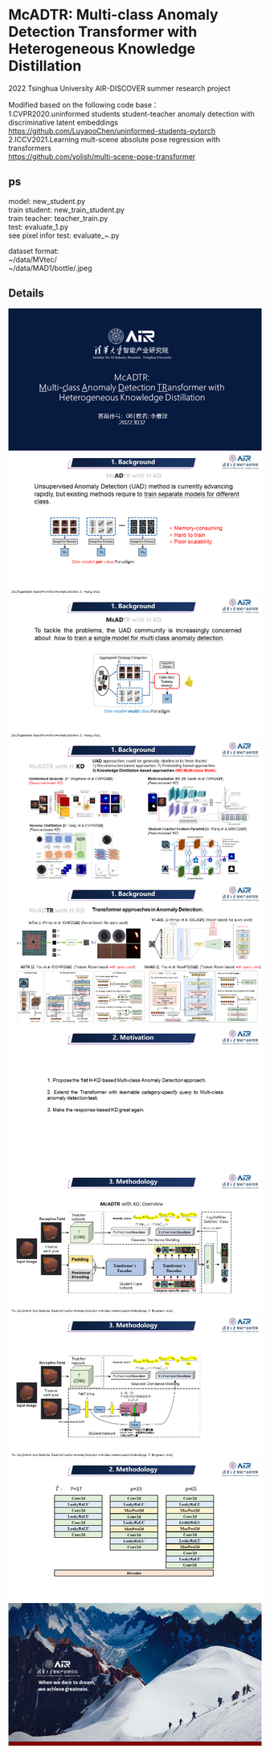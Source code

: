 # McADTR: Multi-class Anomaly Detection Transformer with Heterogeneous Knowledge Distillation
2022 Tsinghua University AIR-DISCOVER summer research project  

Modified based on the following code base：   
1.CVPR2020.uninformed students student-teacher anomaly detection with discriminative latent embeddings  
https://github.com/LuyaooChen/uninformed-students-pytorch  
2.ICCV2021.Learning mult-scene absolute pose regression with transformers  
https://github.com/yolish/multi-scene-pose-transformer  

## ps
model: new_student.py  
train student: new_train_student.py  
train teacher: teacher_train.py  
test: evaluate_1.py  
see pixel infor test: evaluate_~.py  

dataset format:  
~/data/MVtec/  
~/data/MAD1/bottle/.jpeg  

## Details
![Alt text](https://github.com/EricLee0224/McADTR/blob/main/img/1.PNG)
![Alt text](https://github.com/EricLee0224/McADTR/blob/main/img/2.PNG)
![Alt text](https://github.com/EricLee0224/McADTR/blob/main/img/3.PNG)
![Alt text](https://github.com/EricLee0224/McADTR/blob/main/img/4.PNG)
![Alt text](https://github.com/EricLee0224/McADTR/blob/main/img/5.PNG)
![Alt text](https://github.com/EricLee0224/McADTR/blob/main/img/6.PNG)
![Alt text](https://github.com/EricLee0224/McADTR/blob/main/img/7.PNG)
![Alt text](https://github.com/EricLee0224/McADTR/blob/main/img/8.PNG)
![Alt text](https://github.com/EricLee0224/McADTR/blob/main/img/9.PNG)
![Alt text](https://github.com/EricLee0224/McADTR/blob/main/img/10.PNG)
